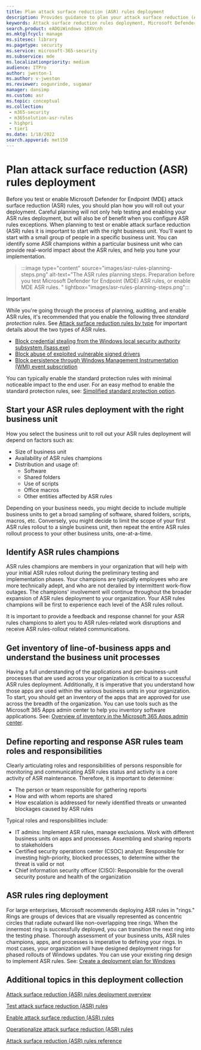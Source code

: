 ```yaml
---
title: Plan attack surface reduction (ASR) rules deployment
description: Provides guidance to plan your attack surface reduction (ASR) rules deployment.
keywords: Attack surface reduction rules deployment, Microsoft Defender for Endpoint (MDE) ASR deployment, Defender ASR rules, enable asr rules, configure ASR, host intrusion prevention system, protection rules, anti-exploit rules, anti-exploit, exploit rules, infection prevention rules, Microsoft Defender for Endpoint, configure ASR rules
search.product: eADQiWindows 10XVcnh
ms.mktglfcycl: manage
ms.sitesec: library
ms.pagetype: security
ms.service: microsoft-365-security
ms.subservice: mde
ms.localizationpriority: medium
audience: ITPro
author: jweston-1
ms.author: v-jweston
ms.reviewer: oogunrinde, sugamar
manager: dansimp
ms.custom: asr
ms.topic: conceptual
ms.collection: 
 - m365-security
 - m365solution-asr-rules
 - highpri
 - tier1
ms.date: 1/18/2022
search.appverid: met150
---
```


# Plan attack surface reduction (ASR) rules deployment

Before you test or enable Microsoft Defender for Endpoint (MDE) attack surface reduction (ASR) rules, you should plan how you will roll out your deployment. Careful planning will not only help testing and enabling your ASR rules deployment, but will also be of benefit when you configure ASR rules exceptions. When planning to test or enable attack surface reduction (ASR) rules it is important to start with the right business unit. You'll want to start with a small group of people in a specific business unit. You can identify some ASR champions within a particular business unit who can provide real-world impact about the ASR rules, and help you tune your implementation.

> :::image type="content" source="images/asr-rules-planning-steps.png" alt-text="The ASR rules planning steps. Preparation before you test Microsoft Defender for Endpoint (MDE) ASR rules, or enable MDE ASR rules. " lightbox="images/asr-rules-planning-steps.png":::

> [!IMPORTANT]
>
> While you're going through the process of planning, auditing, and enable ASR rules, it's recommended that you enable the following three _standard protection rules_. See [Attack surface reduction rules by type](attack-surface-reduction-rules-reference.md#attack-surface-reduction-rules-by-type) for important details about the two types of ASR rules.
>
> - [Block credential stealing from the Windows local security authority subsystem (lsass.exe)](attack-surface-reduction-rules-reference.md#block-credential-stealing-from-the-windows-local-security-authority-subsystem)
> - [Block abuse of exploited vulnerable signed drivers](attack-surface-reduction-rules-reference.md#block-abuse-of-exploited-vulnerable-signed-drivers)
> - [Block persistence through Windows Management Instrumentation (WMI) event subscription](attack-surface-reduction-rules-reference.md#block-persistence-through-wmi-event-subscription)
>
> You can typically enable the standard protection rules with minimal noticeable impact to the end user. For an easy method to enable the standard protection rules, see: [Simplified standard protection option](attack-surface-reduction-rules-report.md#simplified-standard-protection-option).

## Start your ASR rules deployment with the right business unit

How you select the business unit to roll out your ASR rules  deployment will depend on factors such as:

- Size of business unit
- Availability of ASR rules champions  
- Distribution and usage of:
  - Software
  - Shared folders
  - Use of scripts
  - Office macros
  - Other entities affected by ASR rules

Depending on your business needs, you might decide to include multiple business units to get a broad sampling of software, shared folders, scripts, macros, etc. Conversely, you might decide to limit the scope of your first ASR rules rollout to a single business unit, then repeat the entire ASR rules rollout process to your other business units, one-at-a-time.

## Identify ASR rules champions

ASR  rules champions are members in your organization that will help with your initial ASR  rules rollout during the preliminary testing and implementation phases. Your champions are typically employees who are more technically adept, and who are not derailed by intermittent work-flow outages. The champions' involvement will continue throughout the broader expansion of ASR rules deployment to your organization. Your ASR rules champions will be first to experience each level of the ASR  rules rollout.

It is important to provide a feedback and response channel for your ASR rules champions to alert you to ASR rules-related work disruptions and receive ASR  rules-rollout related communications.

## Get inventory of line-of-business apps and understand the business unit processes

Having a full understanding of the applications and per-business-unit processes that are used across your organization is critical to a successful ASR rules deployment. Additionally, it is imperative that you understand how those apps are used within the various business units in your organization.
To start, you should get an inventory of the apps that are approved for use across the breadth of the organization. You can use tools such as the Microsoft 365 Apps admin center to help you inventory software applications. See: [Overview of inventory in the Microsoft 365 Apps admin center](/deployoffice/admincenter/inventory).

## Define reporting and response ASR rules team roles and responsibilities

Clearly articulating roles and responsibilities of persons responsible for monitoring and communicating ASR  rules status and activity is a core activity of ASR  maintenance. Therefore, it is important to determine:

- The person or team responsible for gathering reports
- How and with whom reports are shared
- How escalation is addressed for newly identified threats or unwanted blockages caused by ASR rules

Typical roles and responsibilities include:

- IT admins: Implement ASR rules, manage exclusions. Work with different business units on apps and processes. Assembling and sharing reports to stakeholders
- Certified security operations center (CSOC) analyst: Responsible for investing high-priority, blocked processes, to determine wither the threat is valid or not
- Chief information security officer (CISO): Responsible for the overall security posture and health of the organization

## ASR rules ring deployment

For large enterprises, Microsoft recommends deploying ASR  rules in "rings." Rings are groups of devices that are visually represented as concentric circles that radiate outward like non-overlapping tree rings. When the innermost ring is successfully deployed, you can transition the next ring into the testing phase. Thorough assessment of your business units, ASR  rules champions, apps, and processes is imperative to defining your rings.
In most cases, your organization will have designed deployment rings for phased rollouts of Windows updates. You can use your existing ring design to implement ASR  rules.
See: [Create a deployment plan for Windows](/windows/deployment/update/create-deployment-plan)

## Additional topics in this deployment collection

[Attack surface reduction (ASR) rules deployment overview](attack-surface-reduction-rules-deployment.md)

[Test attack surface reduction (ASR) rules](attack-surface-reduction-rules-deployment-test.md)

[Enable attack surface reduction (ASR) rules](attack-surface-reduction-rules-deployment-implement.md)

[Operationalize attack surface reduction (ASR) rules](attack-surface-reduction-rules-deployment-operationalize.md)

[Attack surface reduction (ASR) rules reference](attack-surface-reduction-rules-reference.md)

